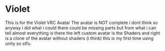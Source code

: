 # Violet
This is for the Violet VRC Avatar 
The avatar is NOT complete i dont think so anyway i did what i could there could be missing parts but from what i can tell almost everything is there
the left custom avatar is the Shaders and right is a clone of the avatar without shaders (i think) this is my first time using unity so stfu.
